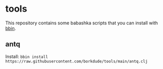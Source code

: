 # tools

This repository contains some babashka scripts that you can install with [bbin](https://github.com/babashka/bbin).

## antq

Install: `bbin install https://raw.githubusercontent.com/borkdude/tools/main/antq.clj`
